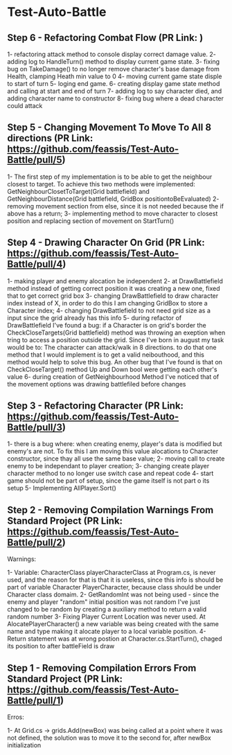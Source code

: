 # Test-Auto-Battle

## Step 6 - Refactoring Combat Flow (PR Link: )

1- refactoring attack method to console display correct damage value.
2- adding log to HandleTurn() method to display current game state.
3- fixing bug on TakeDamage() to no longer remove character's base damage from Health, clamping Heath min value to 0
4- moving current game state disple to start of turn
5- loging end game.
6- creating display game state method and calling at start and end of turn
7- adding log to say character died, and adding character name to constructor
8- fixing bug where a dead character could attack

## Step 5 - Changing Movement To Move To All 8 directions (PR Link: https://github.com/feassis/Test-Auto-Battle/pull/5)

1- The first step of my implementation is to be able to get the neighbour closest to target. 
To achieve this two methods were implemented: GetNeighbourClosetToTarget(Grid battlefield) and GetNeighbourDistance(Grid battlefield, GridBox positiontoBeEvaluated)
2- removing movement section from else, since it is not needed because the if above has a return;
3- implementing method to move character to closest position and replacing section of movement on StartTurn()

## Step 4 - Drawing Character On Grid (PR Link: https://github.com/feassis/Test-Auto-Battle/pull/4)

1- making player and enemy alocation be independent
2- at DrawBattlefield method instead of getting correct position it was creating a new one, fixed that to get correct grid box
3- changing DrawBattlefield to draw character index instead of X, in order to do this I am changing GridBox to store a Character index;
4- changing DrawBattlefield to not need grid size as a input since the grid already has this info
5- during refactor of DrawBattlefield I've found a bug: if a Character is on grid's border the CheckCloseTargets(Grid battlefield) method was throwing an exeption when tring to access a position outside the grid. 
Since I've born in august my task would be to: The character can attack/walk in 8 directions. to do that one method that I would implement is to get a valid neibouthood, and this method would help to solve this bug. 
An other bug that I've found is that on CheckCloseTarget() method Up and Down bool were getting each other's value
6- during creation of GetNeighbourhood Method I've noticed that of the movement options was drawing battlefiled before changes

## Step 3 - Refactoring Character (PR Link: https://github.com/feassis/Test-Auto-Battle/pull/3)

1- there is a bug where: when creating enemy, player's data is modified but enemy's are not. To fix this I am moving this value alocations to Character constructor, since thay all use the same base value;
2- moving call to create enemy to be independant to player creation;
3- changing create player character method to no longer use switch case and repeat code
4- start game should not be part of setup, since the game itself is not part o its setup
5- Implementing AllPlayer.Sort()

## Step 2 - Removing Compilation Warnings From Standard Project (PR Link: https://github.com/feassis/Test-Auto-Battle/pull/2)

Warnings:

1- Variable: CharacterClass playerCharacterClass at Program.cs, is never used, and the reason for that is that it is useless, since this info is should be part of variable Character PlayerCharacter, 
because class should be under Character class domaim.
2- GetRandomInt was not being used - since the enemy and player "random" initial position was not random I've just changed to be random by creating a auxiliary method to return a valid random number
3- Fixing Player Current Location was never used. At AlocatePlayerCharacter() a new variable was being created with the same name and type making it alocate player to a local variable position. 
4- Return statement was at wrong postion at Character.cs.StartTurn(), chaged its position to after battleField is draw

## Step 1 - Removing Compilation Errors From Standard Project (PR Link: https://github.com/feassis/Test-Auto-Battle/pull/1)

Erros:

1- At Grid.cs -> grids.Add(newBox) was being called at a point where it was not defined, the solution was to move it to the second for, after newBox initialization